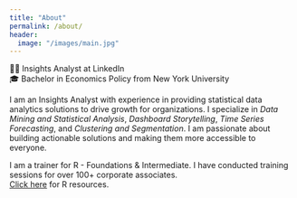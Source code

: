 ```yaml
---
title: "About"
permalink: /about/
header:
  image: "/images/main.jpg"
---
```


:woman_technologist: Insights Analyst at LinkedIn   
:mortar_board: Bachelor in Economics Policy from New York University

I am an Insights Analyst with experience in providing statistical data analytics solutions to drive growth for organizations. I specialize in *Data Mining and Statistical Analysis*, *Dashboard Storytelling*, *Time Series Forecasting*, and *Clustering and Segmentation*. I am passionate about building actionable solutions and making them more accessible to everyone.

I am a trainer for R - Foundations & Intermediate. I have conducted training sessions for over 100+ corporate associates.  
[Click here](https://cbatra9.github.io/data-science-resources/) for R resources.
